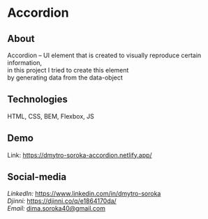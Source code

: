 # Accordion

## About

Accordion – UI element that is created to visually reproduce certain information, <br/> in this project I tried to create this element <br/> by generating data from the data-object


## Technologies

HTML, CSS, BEM, Flexbox, JS


## Demo

Link: https://dmytro-soroka-accordion.netlify.app/


## Social-media

_LinkedIn:_ https://www.linkedin.com/in/dmytro-soroka <br/>
_Djinni:_ https://djinni.co/q/e1864170da/ <br/>
_Email:_ dima.soroka40@gmail.com
